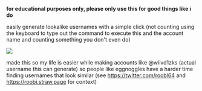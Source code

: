 **for educational purposes only, please only use this for good things like i do**

easily generate lookalike usernames with a simple click (not counting using the keyboard to type out the command to execute this and the account name and counting something you don't even do)

![](https://github.com/user-attachments/assets/d5606935-d28b-4847-b130-a84b84cf4567)

made this so my life is easier while making accounts like @wiivd1zks (actual username this can generate) so people like eggnoggles have a harder time finding usernames that look similar (see https://twitter.com/roobl64 and https://roobi.straw.page for context)

